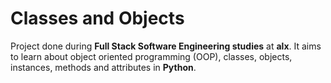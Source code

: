 # Classes and Objects

Project done during **Full Stack Software Engineering studies** at **alx**. It aims to learn about object oriented programming (OOP), classes, objects, instances, methods and attributes in **Python**.
